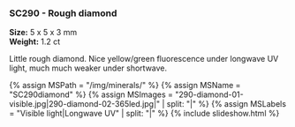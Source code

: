 
### SC290 - Rough diamond

**Size:** 5 x 5 x 3 mm  
**Weight:** 1.2 ct    

Little rough diamond. Nice yellow/green fluorescence under longwave UV light, much much weaker under shortwave.

{% assign MSPath = "/img/minerals/" %}
{% assign MSName = "SC290diamond" %}
{% assign MSImages = "290-diamond-01-visible.jpg|290-diamond-02-365led.jpg|" | split: "|" %}
{% assign MSLabels = "Visible light|Longwave UV" | split: "|" %}
{% include slideshow.html %}

